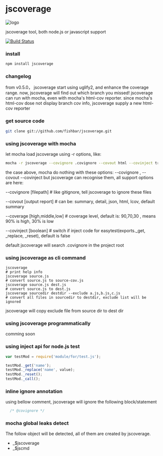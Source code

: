 jscoverage
==========
![logo](https://raw.github.com/fishbar/jscoverage/master/logo.png)

jscoverage tool, both node.js or javascript support

[![Build Status](https://travis-ci.org/fishbar/jscoverage.svg)](https://travis-ci.org/fishbar/jscoverage)


### install
    
```sh
npm install jscoverage
```

### changelog

from v0.5.0， jscoverage start using uglify2, and enhance the coverage range.
now, jscoverage will find out which branch you missed! 
jscoverage can run with mocha, even with mocha's html-cov reporter.
since mocha's html-cov dose not display branch cov info, jscoverage supply a new html-cov reporter

### get source code
    
```sh
git clone git://github.com/fishbar/jscoverage.git
```

### using jscoverage with mocha

let mocha load jscoverage using -r options, like:
```sh
mocha -r jscoverage --covignore .covignore --covout html --covinject true test
```
the case above, mocha do nothing with these options: --covignore , --covout --covinject
but jscoverage can recognise them, all support options are here:
  
  --covignore [filepath] # like gitignore, tell jscoverage to ignore these files

  --covout [output report] # can be: summary, detail, json, html, lcov, default summary

  --coverage [high,middle,low] # coverage level, default is: 90,70,30 , means 90% is high, 30% is low

  --covinject [boolean] # switch if inject code for easytest(exports._get, _replace, _reset), default is false

default jscoverage will search .covignore in the project root

### using jscoverage as cli command

```shell
jscoverage
# print help info
jscoverage source.js
# convert source.js to source-cov.js
jscoverage source.js dest.js
# convert source.js to dest.js
jscoverage sourcedir destdir --exclude a.js,b.js,c.js
# convert all files in sourcedir to destdir, exclude list will be ignored
```
jscoverage will copy exclude file from source dir to dest dir

### using jscoverage programmatically

comming soon

### using inject api for node.js test

```js
var testMod = require('module/for/test.js');

testMod._get('name');
testMod._replace('name', value);
testMod._reset();
testMod._call();
```
### inline ignore annotation

using bellow comment, jscoverage will ignore the following block/statement

```js
  /* @covignore */
```

### mocha global leaks detect

The follow object will be detected, all of them are created by jscoverage.

  * _$jscoverage
  * _$jscmd

